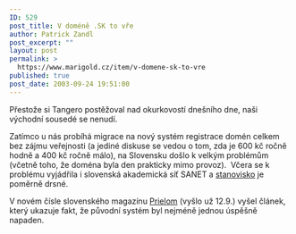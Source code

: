 ```yaml
---
ID: 529
post_title: V doméně .SK to vře
author: Patrick Zandl
post_excerpt: ""
layout: post
permalink: >
  https://www.marigold.cz/item/v-domene-sk-to-vre
published: true
post_date: 2003-09-24 19:51:00
---
```

<P>Přestože si Tangero postěžoval nad okurkovostí dnešního dne, naši východní sousedé se nenudí.</P>
<P>Zatímco u nás probíhá migrace na nový systém registrace domén celkem bez zájmu&#160;veřejnosti (a jediné diskuse se vedou o tom, zda je 600 kč ročně hodně a 400 kč ročně málo), na Slovensku došlo&#160;k velkým problémům (včetně toho, že doména byla den prakticky mimo provoz). &#160;Včera se k problému vyjádřila i slovenská akademická síť SANET a <A href="http://www.sanet.sk/press-sanet2-sknic.shtm">stanovisko</A> je poměrně drsné.</P>
<P>V novém čísle slovenského&#160;magazínu <A href="http://hysteria.sk/prielom/21/#6">Prielom</A> (vyšlo už 12.9.) vyšel článek, který ukazuje fakt, že původní systém byl nejméně jednou úspěšně napaden.</P>